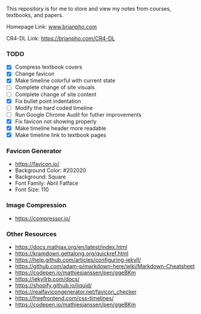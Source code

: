 This repository is for me to store and view my notes from courses, textbooks, and papers.

Homepage Link:  www.brianpho.com

CR4-DL Link: https://brianpho.com/CR4-DL

### TODO
- [x] Compress textbook covers
- [x] Change favicon
- [x] Make timeline colorful with current state
- [ ] Complete change of site visuals 
- [ ] Complete change of site content
- [x] Fix bullet point indentation
- [ ] Modify the hard coded timeline
- [ ] Run Google Chrome Audit for futher improvements
- [x] Fix favicon not showing properly
- [x] Make timeline header more readable
- [x] Make timeline link to textbook pages

### Favicon Generator
 * https://favicon.io/
 * Background Color: #202020
 * Background: Square
 * Font Family: Abril Fatface
 * Font Size: 110

### Image Compression
 * https://compressor.io/
 
### Other Resources
 * https://docs.mathjax.org/en/latest/index.html
 * https://kramdown.gettalong.org/quickref.html
 * https://help.github.com/articles/configuring-jekyll/
 * https://github.com/adam-p/markdown-here/wiki/Markdown-Cheatsheet
 * https://codepen.io/mathiesjanssen/pen/ggeBKm
 * https://jekyllrb.com/docs/
 * https://shopify.github.io/liquid/
 * https://realfavicongenerator.net/favicon_checker
 * https://freefrontend.com/css-timelines/
 * https://codepen.io/mathiesjanssen/pen/ggeBKm
